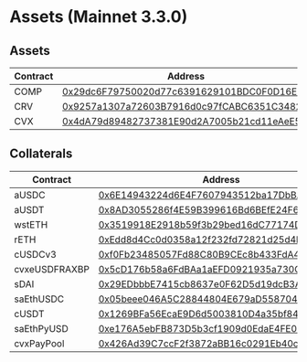 # Assets (Mainnet 3.3.0)
## Assets
| Contract | Address |
| --- | --- |
| COMP | [0x29dc6F79750020d77c6391629101BDC0F0D16ECB](https://etherscan.io/address/0x29dc6F79750020d77c6391629101BDC0F0D16ECB) |
| CRV | [0x9257a1307a72603B7916d0c97fCABC6351C3482E](https://etherscan.io/address/0x9257a1307a72603B7916d0c97fCABC6351C3482E) |
| CVX | [0x4dA79d89482737381E90d2A7005b21cd11eAeE5C](https://etherscan.io/address/0x4dA79d89482737381E90d2A7005b21cd11eAeE5C) |

## Collaterals
| Contract | Address |
| --- | --- |
| aUSDC | [0x6E14943224d6E4F7607943512ba17DbBA9524B8e](https://etherscan.io/address/0x6E14943224d6E4F7607943512ba17DbBA9524B8e) |
| aUSDT | [0x8AD3055286f4E59B399616Bd6BEfE24F64573928](https://etherscan.io/address/0x8AD3055286f4E59B399616Bd6BEfE24F64573928) |
| wstETH | [0x3519918E2918b59f3b29bed16dC77174DEC6707b](https://etherscan.io/address/0x3519918E2918b59f3b29bed16dC77174DEC6707b) |
| rETH | [0xEdd8d4Cc0d0358a12f232fd72821d25d4EbE7704](https://etherscan.io/address/0xEdd8d4Cc0d0358a12f232fd72821d25d4EbE7704) |
| cUSDCv3 | [0xf0Fb23485057Fd88C80B9CEc8b433FdA47e0a07A](https://etherscan.io/address/0xf0Fb23485057Fd88C80B9CEc8b433FdA47e0a07A) |
| cvxeUSDFRAXBP | [0x5cD176b58a6FdBAa1aEFD0921935a730C62f03Ac](https://etherscan.io/address/0x5cD176b58a6FdBAa1aEFD0921935a730C62f03Ac) |
| sDAI | [0x29EDbbbE7415cb8637e0F62D5d19dcB3A5bC3229](https://etherscan.io/address/0x29EDbbbE7415cb8637e0F62D5d19dcB3A5bC3229) |
| saEthUSDC | [0x05beee046A5C28844804E679aD5587046dBffbc0](https://etherscan.io/address/0x05beee046A5C28844804E679aD5587046dBffbc0) |
| cUSDT | [0x1269BFa56EcaE9D6d5003810D4a35bf8479376b8](https://etherscan.io/address/0x1269BFa56EcaE9D6d5003810D4a35bf8479376b8) |
| saEthPyUSD | [0xe176A5ebFB873D5b3cf1909d0EdaE4FE095F5bc7](https://etherscan.io/address/0xe176A5ebFB873D5b3cf1909d0EdaE4FE095F5bc7) |
| cvxPayPool | [0x426Ad39C7ccF2f3872aBB16c0291Eb40c0F44D23](https://etherscan.io/address/0x426Ad39C7ccF2f3872aBB16c0291Eb40c0F44D23) |
        